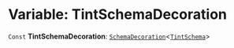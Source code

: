 # Variable: TintSchemaDecoration

`Const` **TintSchemaDecoration**: [`SchemaDecoration`](/auto-docs/editor/interfaces/SchemaDecoration-1.md)<[`TintSchema`](/auto-docs/editor/interfaces/TintSchema-1.md)>

